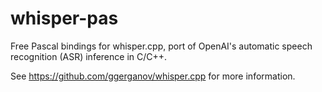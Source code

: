 # whisper-pas
Free Pascal bindings for whisper.cpp, port of OpenAI's automatic speech recognition (ASR) inference in C/C++.

See https://github.com/ggerganov/whisper.cpp for more information.
